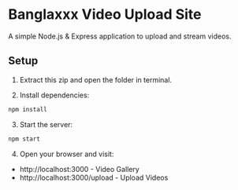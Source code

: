 # Banglaxxx Video Upload Site

A simple Node.js & Express application to upload and stream videos.

## Setup

1. Extract this zip and open the folder in terminal.

2. Install dependencies:

```bash
npm install
```

3. Start the server:

```bash
npm start
```

4. Open your browser and visit:

- http://localhost:3000 - Video Gallery
- http://localhost:3000/upload - Upload Videos